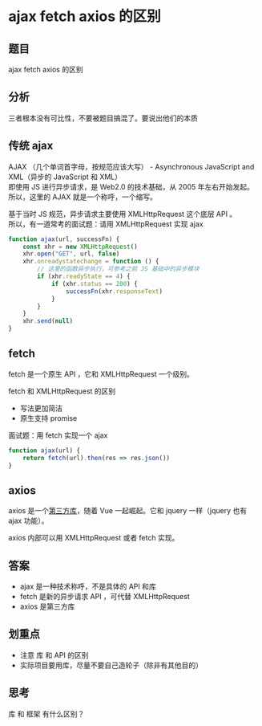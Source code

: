 # ajax fetch axios 的区别

## 题目

ajax fetch axios 的区别

## 分析

三者根本没有可比性，不要被题目搞混了。要说出他们的本质

## 传统 ajax

AJAX （几个单词首字母，按规范应该大写） - Asynchronous JavaScript and XML（异步的 JavaScript 和 XML）<br>
即使用 JS 进行异步请求，是 Web2.0 的技术基础，从 2005 年左右开始发起。<br>
所以，这里的 AJAX 就是一个称呼，一个缩写。

基于当时 JS 规范，异步请求主要使用 XMLHttpRequest 这个底层 API 。<br>
所以，有一道常考的面试题：请用 XMLHttpRequest 实现 ajax

```js
function ajax(url, successFn) {
    const xhr = new XMLHttpRequest()
    xhr.open("GET", url, false)
    xhr.onreadystatechange = function () {
        // 这里的函数异步执行，可参考之前 JS 基础中的异步模块
        if (xhr.readyState == 4) {
            if (xhr.status == 200) {
                successFn(xhr.responseText)
            }
        }
    }
    xhr.send(null)
}
```

## fetch

fetch 是一个原生 API ，它和 XMLHttpRequest 一个级别。

fetch 和 XMLHttpRequest 的区别
- 写法更加简洁
- 原生支持 promise

面试题：用 fetch 实现一个 ajax

```js
function ajax(url) {
    return fetch(url).then(res => res.json())
}
```

## axios

axios 是一个[第三方库](https://www.npmjs.com/package/axios)，随着 Vue 一起崛起。它和 jquery 一样（jquery 也有 ajax 功能）。

axios 内部可以用 XMLHttpRequest 或者 fetch 实现。

## 答案

- ajax 是一种技术称呼，不是具体的 API 和库
- fetch 是新的异步请求 API ，可代替 XMLHttpRequest
- axios 是第三方库

## 划重点

- 注意 库 和 API 的区别
- 实际项目要用库，尽量不要自己造轮子（除非有其他目的）

## 思考

库 和 框架 有什么区别？
